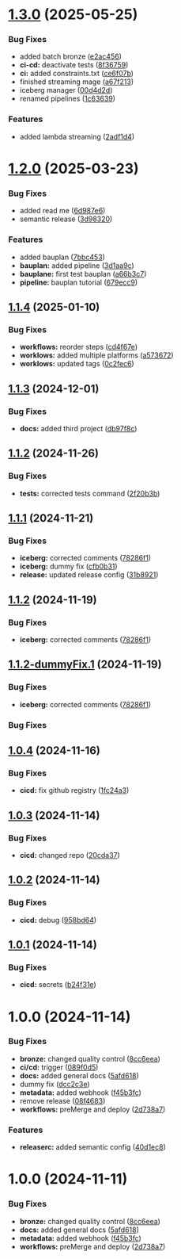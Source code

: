 # [1.3.0](https://github.com/georgezefko/mage_projects/compare/v1.2.0...v1.3.0) (2025-05-25)


### Bug Fixes

* added batch bronze ([e2ac456](https://github.com/georgezefko/mage_projects/commit/e2ac4568814eb6131d8d1e207a506ce6c595f7c8))
* **ci-cd:** deactivate tests ([8f36759](https://github.com/georgezefko/mage_projects/commit/8f36759fb022048126b7746f319c849402e750b9))
* **ci:** added constraints.txt ([ce6f07b](https://github.com/georgezefko/mage_projects/commit/ce6f07b0c2e2ed4b982f2ac4cbf5f1ca3735c670))
* finished streaming mage ([a67f213](https://github.com/georgezefko/mage_projects/commit/a67f213fcd50898ada049cbe9beb283ca6e5bb0a))
* iceberg manager ([00d4d2d](https://github.com/georgezefko/mage_projects/commit/00d4d2d91462b28d97d30461eda25b4a04985c04))
* renamed pipelines ([1c63639](https://github.com/georgezefko/mage_projects/commit/1c63639392aa4df89ffcc69f44d4eef666b5a7cc))


### Features

* added lambda streaming ([2adf1d4](https://github.com/georgezefko/mage_projects/commit/2adf1d43f1f7a15c9a4ee58c502e8387115e0023))

# [1.2.0](https://github.com/georgezefko/mage_projects/compare/v1.1.4...v1.2.0) (2025-03-23)


### Bug Fixes

* added read me ([6d987e6](https://github.com/georgezefko/mage_projects/commit/6d987e6062b308ecced550def5f6bbf6b78e473e))
* semantic release ([3d98320](https://github.com/georgezefko/mage_projects/commit/3d98320f33c8de1f3f57a409ff35be470917eede))


### Features

* added bauplan ([7bbc453](https://github.com/georgezefko/mage_projects/commit/7bbc453b674201dca8e2d749edb6237dea79f012))
* **bauplan:** added pipeline ([3d1aa9c](https://github.com/georgezefko/mage_projects/commit/3d1aa9c080694d83dd4d9bc948f855fa56d40572))
* **bauplane:** first test bauplan ([a66b3c7](https://github.com/georgezefko/mage_projects/commit/a66b3c7e01244b7857a890f4639a9dfa6dabf1ce))
* **pipeline:** bauplan tutorial ([679ecc9](https://github.com/georgezefko/mage_projects/commit/679ecc93e9d7ae1035cec5694eefdc5dd63201f0))

## [1.1.4](https://github.com/georgezefko/mage_projects/compare/v1.1.3...v1.1.4) (2025-01-10)


### Bug Fixes

* **workflows:** reorder steps ([cd4f67e](https://github.com/georgezefko/mage_projects/commit/cd4f67edd6b72f14fb89721e3fbabc105767b93c))
* **worklows:** added multiple platforms ([a573672](https://github.com/georgezefko/mage_projects/commit/a573672862e64d5642a20cf0d06aa33ce942fcf5))
* **worklows:** updated tags ([0c2fec6](https://github.com/georgezefko/mage_projects/commit/0c2fec6bca89478048477da65f8e5c6b39979556))

## [1.1.3](https://github.com/georgezefko/mage_projects/compare/v1.1.2...v1.1.3) (2024-12-01)


### Bug Fixes

* **docs:** added third project ([db97f8c](https://github.com/georgezefko/mage_projects/commit/db97f8c1efbdf06c9090a6c1d5b9f54e6d9ea380))

## [1.1.2](https://github.com/georgezefko/mage_projects/compare/v1.1.1...v1.1.2) (2024-11-26)


### Bug Fixes

* **tests:** corrected tests command ([2f20b3b](https://github.com/georgezefko/mage_projects/commit/2f20b3bd0c11d2a10bbd30bbec73ca78a0bad254))

## [1.1.1](https://github.com/georgezefko/mage_projects/compare/v1.1.0...v1.1.1) (2024-11-21)


### Bug Fixes

* **iceberg:** corrected comments ([78286f1](https://github.com/georgezefko/mage_projects/commit/78286f10900831088ff7881d6ee9150015f274c0))
* **iceberg:** dummy fix ([cfb0b31](https://github.com/georgezefko/mage_projects/commit/cfb0b31ac23ae19b31bd5177667e95ee0bbc45f5))
* **release:** updated release config ([31b8921](https://github.com/georgezefko/mage_projects/commit/31b892195c56736d33a27730ce122d54b3431ece))

## [1.1.2](https://github.com/georgezefko/mage_projects/compare/v1.1.1...v1.1.2) (2024-11-19)


### Bug Fixes

* **iceberg:** corrected comments ([78286f1](https://github.com/georgezefko/mage_projects/commit/78286f10900831088ff7881d6ee9150015f274c0))

## [1.1.2-dummyFix.1](https://github.com/georgezefko/mage_projects/compare/v1.1.1...v1.1.2-dummyFix.1) (2024-11-19)


### Bug Fixes

* **iceberg:** corrected comments ([78286f1](https://github.com/georgezefko/mage_projects/commit/78286f10900831088ff7881d6ee9150015f274c0))

### Bug Fixes


## [1.0.4](https://github.com/georgezefko/mage_projects/compare/v1.0.3...v1.0.4) (2024-11-16)


### Bug Fixes

* **cicd:** fix github registry ([1fc24a3](https://github.com/georgezefko/mage_projects/commit/1fc24a36dfecb4732a5cb4617ab5255c1afe9e01))

## [1.0.3](https://github.com/georgezefko/mage_projects/compare/v1.0.2...v1.0.3) (2024-11-14)


### Bug Fixes

* **cicd:** changed repo ([20cda37](https://github.com/georgezefko/mage_projects/commit/20cda3738545d7f38b9df396dc62e184c69585d0))

## [1.0.2](https://github.com/georgezefko/mage_projects/compare/v1.0.1...v1.0.2) (2024-11-14)


### Bug Fixes

* **cicd:** debug ([958bd64](https://github.com/georgezefko/mage_projects/commit/958bd64bdeeee2e2f00c41b5b3e52921b7220d81))

## [1.0.1](https://github.com/georgezefko/mage_projects/compare/v1.0.0...v1.0.1) (2024-11-14)


### Bug Fixes

* **cicd:** secrets ([b24f31e](https://github.com/georgezefko/mage_projects/commit/b24f31ea6b49efde541ccc6a0848cff2a47f9fa5))

# 1.0.0 (2024-11-14)


### Bug Fixes

* **bronze:** changed quality control ([8cc6eea](https://github.com/georgezefko/mage_projects/commit/8cc6eea84310246147b170ee2fe82931b6ee5bf2))
* **ci/cd:** trigger ([089f0d5](https://github.com/georgezefko/mage_projects/commit/089f0d5de6a43c86210df6a7582fcb53a2776db4))
* **docs:** added general docs ([5afd618](https://github.com/georgezefko/mage_projects/commit/5afd61822d8d1f6d08e03086c8463a27e10fc36d))
* dummy fix ([dcc2c3e](https://github.com/georgezefko/mage_projects/commit/dcc2c3e76a5ee6e86899d9847ec46263b11d5526))
* **metadata:** added webhook ([f45b3fc](https://github.com/georgezefko/mage_projects/commit/f45b3fc22e00afe0c6fdf09c4c67359ee7fb9a32))
* remove release ([08f4683](https://github.com/georgezefko/mage_projects/commit/08f4683c6fd5e09743ab78219c1fcbf811791f5c))
* **workflows:** preMerge and deploy ([2d738a7](https://github.com/georgezefko/mage_projects/commit/2d738a7fe59dd76f9b7e88fa96caca16de41f72b))


### Features

* **releaserc:** added semantic config ([40d1ec8](https://github.com/georgezefko/mage_projects/commit/40d1ec86cf01301a3c57d2e796ec3c7eb62fee75))

# 1.0.0 (2024-11-11)


### Bug Fixes

* **bronze:** changed quality control ([8cc6eea](https://github.com/georgezefko/mage_projects/commit/8cc6eea84310246147b170ee2fe82931b6ee5bf2))
* **docs:** added general docs ([5afd618](https://github.com/georgezefko/mage_projects/commit/5afd61822d8d1f6d08e03086c8463a27e10fc36d))
* **metadata:** added webhook ([f45b3fc](https://github.com/georgezefko/mage_projects/commit/f45b3fc22e00afe0c6fdf09c4c67359ee7fb9a32))
* **workflows:** preMerge and deploy ([2d738a7](https://github.com/georgezefko/mage_projects/commit/2d738a7fe59dd76f9b7e88fa96caca16de41f72b))
